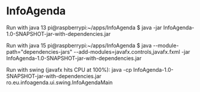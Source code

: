 # InfoAgenda

Run with java 13
pi@raspberrypi:~/apps/InfoAgenda $ java -jar InfoAgenda-1.0-SNAPSHOT-jar-with-dependencies.jar

Run with java 15
pi@raspberrypi:~/apps/InfoAgenda $ java --module-path="dependencies-jars" --add-modules=javafx.controls,javafx.fxml -jar InfoAgenda-1.0-SNAPSHOT-jar-with-dependencies.jar

Run with swing (javafx hits CPU at 100%):
java -cp InfoAgenda-1.0-SNAPSHOT-jar-with-dependencies.jar ro.eu.infoagenda.ui.swing.InfoAgendaMain
